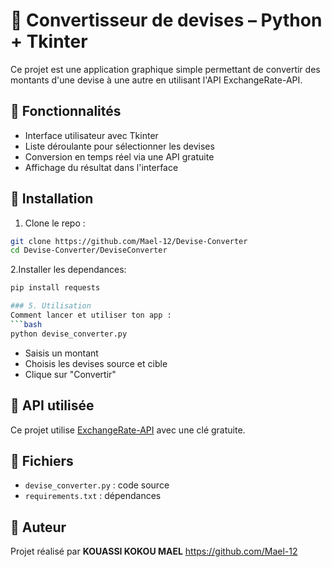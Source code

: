 # 💱 Convertisseur de devises – Python + Tkinter

Ce projet est une application graphique simple permettant de convertir des montants d'une devise à une autre en utilisant l'API ExchangeRate-API.

## 🧰 Fonctionnalités

- Interface utilisateur avec Tkinter
- Liste déroulante pour sélectionner les devises
- Conversion en temps réel via une API gratuite
- Affichage du résultat dans l'interface

## 🚀 Installation

1. Clone le repo :
```bash
git clone https://github.com/Mael-12/Devise-Converter
cd Devise-Converter/DeviseConverter
```
2.Installer les dependances:
```bash
pip install requests

### 5. Utilisation
Comment lancer et utiliser ton app :
```bash
python devise_converter.py
```
- Saisis un montant
- Choisis les devises source et cible
- Clique sur "Convertir"


## 🔐 API utilisée
Ce projet utilise [ExchangeRate-API](https://www.exchangerate-api.com/) avec une clé gratuite.

## 📁 Fichiers
- `devise_converter.py` : code source
- `requirements.txt` : dépendances

## 🧠 Auteur
Projet réalisé par **KOUASSI KOKOU MAEL**
https://github.com/Mael-12
